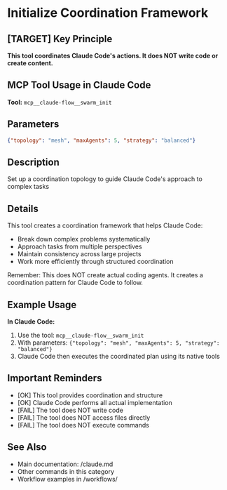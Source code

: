 # Initialize Coordination Framework

## [TARGET] Key Principle
**This tool coordinates Claude Code's actions. It does NOT write code or create content.**

## MCP Tool Usage in Claude Code

**Tool:** `mcp__claude-flow__swarm_init`

## Parameters
```json
{"topology": "mesh", "maxAgents": 5, "strategy": "balanced"}
```

## Description
Set up a coordination topology to guide Claude Code's approach to complex tasks

## Details
This tool creates a coordination framework that helps Claude Code:
- Break down complex problems systematically
- Approach tasks from multiple perspectives
- Maintain consistency across large projects
- Work more efficiently through structured coordination

Remember: This does NOT create actual coding agents. It creates a coordination pattern for Claude Code to follow.

## Example Usage

**In Claude Code:**
1. Use the tool: `mcp__claude-flow__swarm_init`
2. With parameters: `{"topology": "mesh", "maxAgents": 5, "strategy": "balanced"}`
3. Claude Code then executes the coordinated plan using its native tools

## Important Reminders
- [OK] This tool provides coordination and structure
- [OK] Claude Code performs all actual implementation
- [FAIL] The tool does NOT write code
- [FAIL] The tool does NOT access files directly
- [FAIL] The tool does NOT execute commands

## See Also
- Main documentation: /claude.md
- Other commands in this category
- Workflow examples in /workflows/
